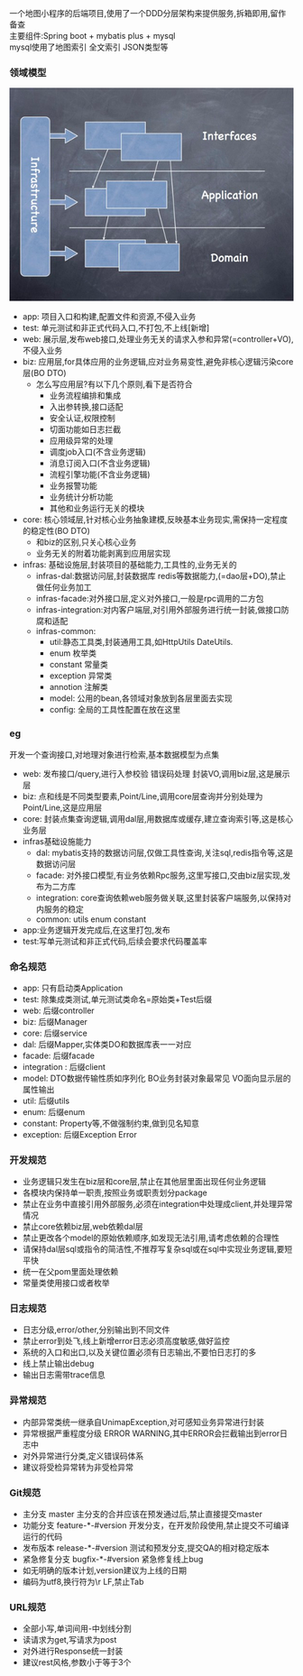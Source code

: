 一个地图小程序的后端项目,使用了一个DDD分层架构来提供服务,拆箱即用,留作备查<br>
主要组件:Spring boot + mybatis plus + mysql <br>
mysql使用了地图索引 全文索引 JSON类型等<br>


### 领域模型

![img.png](img.png)

+ app: 项目入口和构建,配置文件和资源,不侵入业务<br>
+ test: 单元测试和非正式代码入口,不打包,不上线[新增]<br>
+ web: 展示层,发布web接口,处理业务无关的请求入参和异常(=controller+VO),不侵入业务 <br>
+ biz: 应用层,for具体应用的业务逻辑,应对业务易变性,避免非核心逻辑污染core层(BO DTO)<br>
    + 怎么写应用层?有以下几个原则,看下是否符合
        + 业务流程编排和集成
        + 入出参转换,接口适配
        + 安全认证,权限控制
        + 切面功能如日志拦截
        + 应用级异常的处理
        + 调度job入口(不含业务逻辑)
        + 消息订阅入口(不含业务逻辑)
        + 流程引擎功能(不含业务逻辑)
        + 业务报警功能
        + 业务统计分析功能
        + 其他和业务运行无关的模块
+ core: 核心领域层,针对核心业务抽象建模,反映基本业务现实,需保持一定程度的稳定性(BO DTO)<br>
    + 和biz的区别,只关心核心业务
    + 业务无关的附着功能剥离到应用层实现
+ infras: 基础设施层,封装项目的基础能力,工具性的,业务无关的<br>
    - infras-dal:数据访问层,封装数据库 redis等数据能力,(=dao层+DO),禁止做任何业务加工<br>
    - infras-facade:对外接口层,定义对外接口,一般是rpc调用的二方包<br>
    - infras-integration:对内客户端层,对引用外部服务进行统一封装,做接口防腐和适配<br>
    - infras-common:
        - util:静态工具类,封装通用工具,如HttpUtils DateUtils.<br>
        - enum 枚举类<br>
        - constant 常量类<br>
        - exception 异常类
        - annotion 注解类
        - model: 公用的bean,各领域对象放到各层里面去实现
        - config: 全局的工具性配置在放在这里

### eg

开发一个查询接口,对地理对象进行检索,基本数据模型为点集<br>

+ web: 发布接口/query,进行入参校验 错误码处理 封装VO,调用biz层,这是展示层<br>
+ biz: 点和线是不同类型要素,Point/Line,调用core层查询并分别处理为Point/Line,这是应用层<br>
+ core: 封装点集查询逻辑,调用dal层,用数据库或缓存,建立查询索引等,这是核心业务层<br>
+ infras基础设施能力<br>
    - dal: mybatis支持的数据访问层,仅做工具性查询,关注sql,redis指令等,这是数据访问层<br>
    - facade: 对外接口模型,有业务依赖Rpc服务,这里写接口,交由biz层实现,发布为二方库<br>
    - integration: core查询依赖web服务做关联,这里封装客户端服务,以保持对内服务的稳定<br>
    - common: utils enum constant
+ app:业务逻辑开发完成后,在这里打包,发布<br>
+ test:写单元测试和非正式代码,后续会要求代码覆盖率<br>

### 命名规范

+ app: 只有启动类Application
+ test: 除集成类测试,单元测试类命名=原始类+Test后缀
+ web: 后缀controller
+ biz: 后缀Manager
+ core: 后缀service
+ dal: 后缀Mapper,实体类DO和数据库表一一对应
+ facade: 后缀facade
+ integration : 后缀client
+ model: DTO数据传输性质如序列化 BO业务封装对象最常见 VO面向显示层的属性输出
+ util: 后缀utils
+ enum: 后缀enum
+ constant: Property等,不做强制约束,做到见名知意
+ exception: 后缀Exception Error

### 开发规范

+ 业务逻辑只发生在biz层和core层,禁止在其他层里面出现任何业务逻辑
+ 各模块内保持单一职责,按照业务或职责划分package
+ 禁止在业务中直接引用外部服务,必须在integration中处理成client,并处理异常情况
+ 禁止core依赖biz层,web依赖dal层
+ 禁止更改各个model的原始依赖顺序,如发现无法引用,请考虑依赖的合理性
+ 请保持dal层sql或指令的简洁性,不推荐写复杂sql或在sql中实现业务逻辑,要短平快
+ 统一在父pom里面处理依赖
+ 常量类使用接口或者枚举

### 日志规范

+ 日志分级,error/other,分别输出到不同文件
+ 禁止error到处飞,线上新增error日志必须高度敏感,做好监控
+ 系统的入口和出口,以及关键位置必须有日志输出,不要怕日志打的多
+ 线上禁止输出debug
+ 输出日志需带trace信息

### 异常规范

+ 内部异常类统一继承自UnimapException,对可感知业务异常进行封装
+ 异常根据严重程度分级 ERROR WARNING,其中ERROR会拦截输出到error日志中
+ 对外异常进行分类,定义错误码体系
+ 建议将受检异常转为非受检异常

### Git规范

+ 主分支 master 主分支的合并应该在预发通过后,禁止直接提交master
+ 功能分支 feature-*-#version 开发分支，在开发阶段使用,禁止提交不可编译运行的代码
+ 发布版本 release-*-#version 测试和预发分支,提交QA的相对稳定版本
+ 紧急修复分支 bugfix-*-#version 紧急修复线上bug
+ 如无明确的版本计划,version建议为上线的日期
+ 编码为utf8,换行符为\r LF,禁止Tab

### URL规范

+ 全部小写,单词间用-中划线分割
+ 读请求为get,写请求为post
+ 对外进行Response统一封装
+ 建议rest风格,参数小于等于3个


